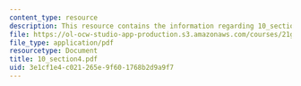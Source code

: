 ```yaml
---
content_type: resource
description: This resource contains the information regarding 10_section4.
file: https://ol-ocw-studio-app-production.s3.amazonaws.com/courses/21g-103-chinese-iii-regular-fall-2005/3e1cf1e4c021265e9f601768b2d9a9f7_MIT21G_103F05_10_4.pdf
file_type: application/pdf
resourcetype: Document
title: 10_section4.pdf
uid: 3e1cf1e4-c021-265e-9f60-1768b2d9a9f7
---
```

